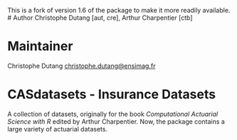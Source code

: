
<!-- README.md is generated from README.Rmd. Please edit that file -->

This is a fork of version 1.6 of the package to make it more readily
available. \# Author Christophe Dutang \[aut, cre\], Arthur Charpentier
\[ctb\]

# Maintainer

Christophe Dutang <christophe.dutang@ensimag.fr>

# CASdatasets - Insurance Datasets

A collection of datasets, originally for the book *Computational
Actuarial Science with R* edited by Arthur Charpentier. Now, the package
contains a large variety of actuarial datasets.
